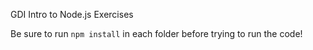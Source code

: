 GDI Intro to Node.js Exercises

Be sure to run `npm install` in each folder
before trying to run the code!
